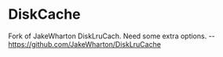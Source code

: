 # DiskCache
Fork of JakeWharton DiskLruCach.  Need some extra options.  -- https://github.com/JakeWharton/DiskLruCache
